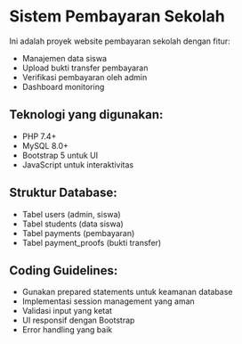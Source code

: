 <!-- Use this file to provide workspace-specific custom instructions to Copilot. For more details, visit https://code.visualstudio.com/docs/copilot/copilot-customization#_use-a-githubcopilotinstructionsmd-file -->

# Sistem Pembayaran Sekolah

Ini adalah proyek website pembayaran sekolah dengan fitur:
- Manajemen data siswa
- Upload bukti transfer pembayaran
- Verifikasi pembayaran oleh admin
- Dashboard monitoring

## Teknologi yang digunakan:
- PHP 7.4+ 
- MySQL 8.0+
- Bootstrap 5 untuk UI
- JavaScript untuk interaktivitas

## Struktur Database:
- Tabel users (admin, siswa)
- Tabel students (data siswa)
- Tabel payments (pembayaran)
- Tabel payment_proofs (bukti transfer)

## Coding Guidelines:
- Gunakan prepared statements untuk keamanan database
- Implementasi session management yang aman
- Validasi input yang ketat
- UI responsif dengan Bootstrap
- Error handling yang baik
